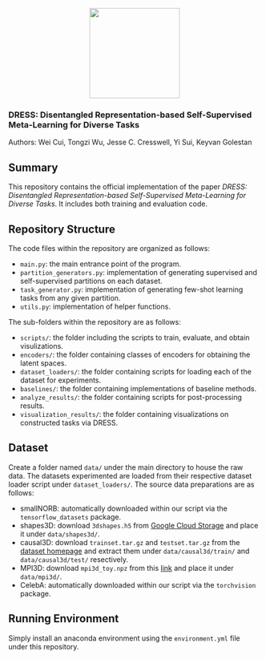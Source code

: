 <p align="center">
<a href="https://layer6.ai/"><img src="https://github.com/layer6ai-labs/DropoutNet/blob/master/logs/logobox.jpg" width="180"></a>
</p> 

### DRESS: Disentangled Representation-based Self-Supervised Meta-Learning for Diverse Tasks
Authors: Wei Cui, Tongzi Wu, Jesse C. Cresswell, Yi Sui, Keyvan Golestan


## Summary
This repository contains the official implementation of the paper <em>DRESS: Disentangled Representation-based Self-Supervised Meta-Learning for Diverse Tasks</em>. It includes both training and evaluation code.

## Repository Structure
The code files within the repository are organized as follows:
* `main.py`: the main entrance point of the program.
* `partition_generators.py`: implementation of generating supervised and self-supervised partitions on each dataset.
* `task_generator.py`: implementation of generating few-shot learning tasks from any given partition.
* `utils.py`: implementation of helper functions.

The sub-folders within the repository are as follows:
* `scripts/`: the folder including the scripts to train, evaluate, and obtain visulizations.
* `encoders/`: the folder containing classes of encoders for obtaining the latent spaces.
* `dataset_loaders/`: the folder containing scripts for loading each of the dataset for experiments.
* `baselines/`: the folder containing implementations of baseline methods.
* `analyze_results/`: the folder containing scripts for post-processing results.
* `visualization_results/`: the folder containing visualizations on constructed tasks via DRESS.

## Dataset
Create a folder named `data/` under the main directory to house the raw data.
The datasets experimented are loaded from their respective dataset loader script under `dataset_loaders/`. The source data preparations are as follows:
* smallNORB: automatically downloaded within our script via the `tensorflow_datasets` package.
* shapes3D: download `3dshapes.h5` from [Google Cloud Storage](https://console.cloud.google.com/storage/browser/3d-shapes) and place it under `data/shapes3d/`.
* causal3D: download `trainset.tar.gz` and `testset.tar.gz` from the [dataset homepage](https://zenodo.org/records/4784282#.YgWo0PXMKbg) and extract them under `data/causal3d/train/` and `data/causal3d/test/` resectively.
* MPI3D: download `mpi3d_toy.npz` from this [link](https://storage.googleapis.com/mpi3d_disentanglement_dataset/data/mpi3d_toy.npz) and place it under `data/mpi3d/`.
* CelebA: automatically downloaded within our script via the `torchvision` package.

## Running Environment
Simply install an anaconda environment using the `environment.yml` file under this repository.
